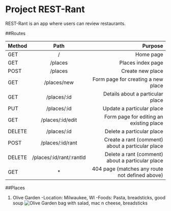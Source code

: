 # Project REST-Rant

REST-Rant is an app where users can review restaurants.

##Routes

|Method  |Path                     |Purpose                                                 |
|--------|:-----------------------:|-------------------------------------------------------:|
|GET	 |   /	                   |  Home page                                             |
|GET	 |/places	               |  Places index page                                     |
|POST	 |/places	               | Create new place                                       |
|GET	 |/places/new	           | Form page for creating a new place                     |
|GET	 |/places/:id	           | Details about a particular place                       |
|PUT     |/places/:id	           | Update a particular place                              |
|GET	 |/places/:id/edit	       | Form page for editing an existing place                |
|DELETE	 |/places/:id	           | Delete a particular place                              |
|POST	 |/places/:id/rant	       | Create a rant (comment) about a particular place       |
|DELETE	 |/places/:id/rant/:rantId |	Delete a rant (comment) about a particular place    |
|GET	 |   *	                   | 404 page (matches any route not defined above)         |

##Places
1. Olive Garden
    -Location: Milwaukee, WI
    -Foods: Pasta, breadsticks, good soup ![Olive Garden bag with salad, mac n cheese, breadsticks](https://th.bing.com/th/id/OIP.I1ZHUzbD5-3YLJvRXAfxgwHaFj?pid=ImgDet&rs=1)


